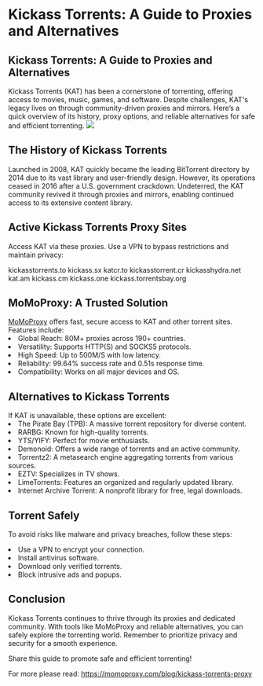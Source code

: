<h1>Kickass Torrents: A Guide to Proxies and Alternatives</h1>


<h2>Kickass Torrents: A Guide to Proxies and Alternatives</h2>
Kickass Torrents (KAT) has been a cornerstone of torrenting, offering access to movies, music, games, and software. Despite challenges, KAT's legacy lives on through community-driven proxies and mirrors. Here’s a quick overview of its history, proxy options, and reliable alternatives for safe and efficient torrenting.
<img src="https://momoproxy.com/_next/image?url=https%3A%2F%2Fmomoproxy.com%2Fimage%2F20241211_1733894899226.png&w=1920&q=75">
<h2>The History of Kickass Torrents</h2>
Launched in 2008, KAT quickly became the leading BitTorrent directory by 2014 due to its vast library and user-friendly design. However, its operations ceased in 2016 after a U.S. government crackdown. Undeterred, the KAT community revived it through proxies and mirrors, enabling continued access to its extensive content library.

<h2>Active Kickass Torrents Proxy Sites</h2>
Access KAT via these proxies. Use a VPN to bypass restrictions and maintain privacy:

kickasstorrents.to
kickass.sx
katcr.to
kickasstorrent.cr
kickasshydra.net
kat.am
kickass.cm
kickass.one
kickass.torrentsbay.org

<h2>MoMoProxy: A Trusted Solution</h2>
<a href="https://momoproxy.com">MoMoProxy</a> offers fast, secure access to KAT and other torrent sites. Features include:

<li>Global Reach: 80M+ proxies across 190+ countries.</li>
<li>Versatility: Supports HTTP(S) and SOCKS5 protocols.</li>
<li>High Speed: Up to 500M/S with low latency.</li>
<li>Reliability: 99.64% success rate and 0.51s response time.</li>
<li>Compatibility: Works on all major devices and OS.</li>

<h2>Alternatives to Kickass Torrents</h2>
If KAT is unavailable, these options are excellent:

<li>The Pirate Bay (TPB): A massive torrent repository for diverse content.</li>
<li>RARBG: Known for high-quality torrents.</li>
<li>YTS/YIFY: Perfect for movie enthusiasts.</li>
<li>Demonoid: Offers a wide range of torrents and an active community.</li>
<li>Torrentz2: A metasearch engine aggregating torrents from various sources.</li>
<li>EZTV: Specializes in TV shows.</li>
<li>LimeTorrents: Features an organized and regularly updated library.</li>
<li>Internet Archive Torrent: A nonprofit library for free, legal downloads.</li>

<h2>Torrent Safely</h2>

To avoid risks like malware and privacy breaches, follow these steps:

<li>Use a VPN to encrypt your connection.</li>
<li>Install antivirus software.</li>
<li>Download only verified torrents.</li>
<li>Block intrusive ads and popups.</li>

<h2>Conclusion</h2>
Kickass Torrents continues to thrive through its proxies and dedicated community. With tools like MoMoProxy and reliable alternatives, you can safely explore the torrenting world. Remember to prioritize privacy and security for a smooth experience.

Share this guide to promote safe and efficient torrenting!

For more please read:
<a href="https://momoproxy.com/blog/kickass-torrents-proxy">https://momoproxy.com/blog/kickass-torrents-proxy</a>
